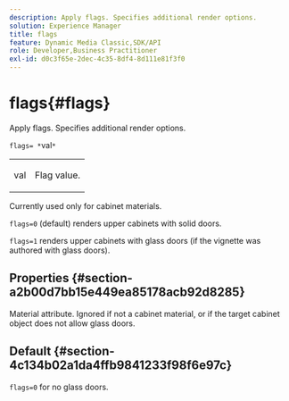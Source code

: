 ```yaml
---
description: Apply flags. Specifies additional render options.
solution: Experience Manager
title: flags
feature: Dynamic Media Classic,SDK/API
role: Developer,Business Practitioner
exl-id: d0c3f65e-2dec-4c35-8df4-8d111e81f3f0
---
```

# flags{#flags}

Apply flags. Specifies additional render options.

 `flags= *`val`*`

<table id="simpletable_00B21BD9E47E4D2FB0042CB507431916"> 
 <tr class="strow"> 
  <td class="stentry"> <p><span class="varname"> val</span> </p> </td> 
  <td class="stentry"> <p>Flag value. </p></td> 
 </tr> 
</table>

Currently used only for cabinet materials.

`flags=0` (default) renders upper cabinets with solid doors.

`flags=1` renders upper cabinets with glass doors (if the vignette was authored with glass doors).

## Properties {#section-a2b00d7bb15e449ea85178acb92d8285}

Material attribute. Ignored if not a cabinet material, or if the target cabinet object does not allow glass doors.

## Default {#section-4c134b02a1da4ffb9841233f98f6e97c}

`flags=0` for no glass doors.
